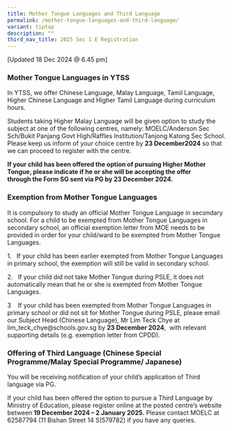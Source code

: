 ```yaml
---
title: Mother Tongue Languages and Third Language
permalink: /mother-tongue-languages-and-third-language/
variant: tiptap
description: ""
third_nav_title: 2025 Sec 1 E Registration
---
```

<p>[Updated 18 Dec 2024 @ 6.45 pm]</p>
<h3>Mother Tongue Languages in YTSS&nbsp;</h3>
<p>In YTSS, we offer Chinese Language, Malay Language, Tamil Language, Higher
Chinese Language and Higher Tamil Language during curriculum hours.</p>
<p>Students taking Higher Malay Language will be given option to study the
subject at one of the following centres, namely: MOELC/Anderson Sec Sch/Bukit
Panjang Govt High/Raffles Institution/Tanjong Katong Sec School. Please
keep us inform of your choice centre by <strong>23 December2024</strong> so
that we can proceed to register with the centre.</p>
<p><strong>If your child has been offered the option of pursuing Higher Mother Tongue, please indicate if he or she will be accepting the offer through&nbsp;the Form SG sent via PG&nbsp;by 23 December 2024.</strong>
</p>
<h3>Exemption from Mother Tongue Languages</h3>
<p>It is compulsory to study an official Mother Tongue Language in secondary
school. For a child to be exempted from Mother Tongue Languages in secondary
school, an official exemption letter from MOE needs to be provided in order
for your child/ward to be exempted from Mother Tongue Languages.</p>
<p>1.&nbsp;&nbsp;&nbsp;If your child has been earlier exempted from Mother
Tongue Languages in primary school, the exemption will still be valid in
secondary school.</p>
<p>2.&nbsp;&nbsp;&nbsp;If your child did not take&nbsp;Mother Tongue during
PSLE, it does not automatically mean that he or she is exempted from Mother
Tongue Languages.</p>
<p>3&nbsp;&nbsp;&nbsp; If your child has been exempted from Mother Tongue
Languages in primary school or did not sit for Mother Tongue during PSLE,
please email our Subject Head (Chinese Language), Mr Lim Teck Chye at&nbsp;
<a rel="noopener noreferrer nofollow" target="_blank">lim_teck_chye@schools.gov.sg</a>&nbsp;by <strong>23 December 2024</strong>,
&nbsp;with relevant supporting details (e.g. exemption letter from CPDD).</p>
<h3>Offering of Third Language (Chinese Special Programme/Malay Special Programme/ Japanese)</h3>
<p>You will be receiving notification of your child’s application of Third
language via PG.</p>
<p>If your child has been offered the option to pursue a Third Language by
Ministry of Education, please register online at the posted centre’s website
between<strong> 19 December 2024 – 2 January 2025.</strong> Please contact
MOELC at 62587794 (11 Bishan Street 14 S(579782) if you have any queries.</p>
<p></p>